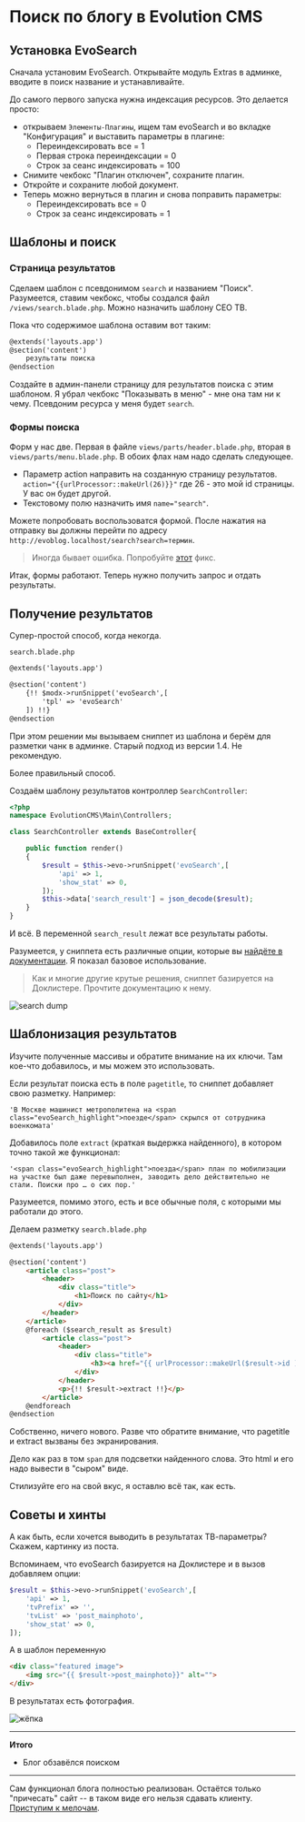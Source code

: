 # Поиск по блогу в Evolution CMS

## Установка EvoSearch

Сначала установим EvoSearch. 
Открывайте модуль Extras в админке, вводите в поиск название и устанавливайте.

До самого первого запуска нужна индексация ресурсов. Это делается просто:
* открываем `Элементы-Плагины`, ищем там evoSearch и во вкладке "Конфигурация" и выставить параметры в плагине:
	* Переиндексировать все = 1
	* Первая строка переиндексации = 0
	* Строк за сеанс индексировать = 100
* Снимите чекбокс "Плагин отключен", сохраните плагин.
* Откройте и сохраните любой документ.
* Теперь можно вернуться в плагин и снова поправить параметры:
	* Переиндексировать все = 0
	* Строк за сеанс индексировать = 1

## Шаблоны и поиск


### Страница результатов 

Сделаем шаблон с псевдонимом `search` и названием "Поиск". Разумеется, ставим чекбокс, чтобы создался файл `/views/search.blade.php`.
Можно назначить шаблону СЕО ТВ.

Пока что содержимое шаблона оставим вот таким:
```html
@extends('layouts.app')
@section('content')
	результаты поиска
@endsection
```

Создайте в админ-панели страницу для результатов поиска с этим шаблоном.
Я убрал чекбокс "Показывать в меню" - мне она там ни к чему. Псевдоним ресурса у меня будет `search`.

### Формы поиска

Форм у нас две. Первая в файле `views/parts/header.blade.php`, вторая в `views/parts/menu.blade.php`. В обоих флах нам надо сделать следующее.
* Параметр action направить на созданную страницу результатов.
`action="{{urlProcessor::makeUrl(26)}}"` где 26 - это мой id страницы. У вас он будет другой.
* Текстовому полю назначить имя `name="search"`.

Можете попробовать воспользоватся формой. После нажатия на отправку вы должны перейти по адресу `http://evoblog.localhost/search?search=термин`.

> Иногда бывает ошибка. Попробуйте [этот](https://github.com/webber12/evoSearch/issues/31) фикс.

Итак, формы работают. Теперь нужно получить запрос и отдать результаты.

## Получение результатов


Супер-простой способ, когда некогда.

`search.blade.php`
```html
@extends('layouts.app')

@section('content')
    {!! $modx->runSnippet('evoSearch',[
        'tpl' => 'evoSearch'
    ]) !!}
@endsection
```
При этом решении мы вызываем сниппет из шаблона и берём для разметки чанк в админке. Старый подход из версии 1.4. Не рекомендую.

Более правильный способ.

Создаём шаблону результатов контроллер `SearchController`:

```php
<?php
namespace EvolutionCMS\Main\Controllers;

class SearchController extends BaseController{

    public function render()
    {
        $result = $this->evo->runSnippet('evoSearch',[
            'api' => 1,
            'show_stat' => 0,
        ]);
        $this->data['search_result'] = json_decode($result);
    }
}
```
И всё. В переменной `search_result` лежат все результаты работы.

Разумеется, у сниппета есть различные опции, которые вы [найдёте в документации](https://github.com/evocms-community/docs/blob/master/ru/04_Компоненты/evoSearch/index.md). Я показал базовое использование.

> Как и многие другие крутые решения, сниппет базируется на Доклистере. Прочтите документацию к нему.


![search dump](assets/images/s65.png)

## Шаблонизация результатов

Изучите полученные массивы и обратите внимание на их ключи. Там кое-что добавилось, и мы можем это использовать.

Если результат поиска есть в поле `pagetitle`, то сниппет добавляет свою разметку. Например:
```
'В Москве машинист метрополитена на <span class="evoSearch_highlight">поезде</span> скрылся от сотрудника военкомата'
```

Добавилось поле `extract` (краткая выдержка найденного), в котором точно такой же функционал:
```
'<span class="evoSearch_highlight">поезда</span> план по мобилизации на участке был даже перевыполнен, заводить дело действительно не стали. Поиски про … о сих пор.'
```

Разумеется, помимо этого, есть и все обычные поля, с которыми мы работали до этого.

Делаем разметку `search.blade.php`

```html
@extends('layouts.app')

@section('content')
    <article class="post">
        <header>
            <div class="title">
                <h1>Поиск по сайту</h1>
            </div>
        </header>
    </article>
    @foreach ($search_result as $result)
        <article class="post">
            <header>
                <div class="title">
                    <h3><a href="{{ urlProcessor::makeUrl($result->id ) }}">{!! $result->pagetitle !!}</a></h3>
                </div>
            </header>
            <p>{!! $result->extract !!}</p>
        </article>
    @endforeach
@endsection
```

Собственно, ничего нового. Разве что обратите внимание, что pagetitle и extract вызваны без экранирования.

Дело как раз в том `span` для подсветки найденного слова. Это html и его надо вывести в "сыром" виде.

Стилизуйте его на свой вкус, я оставлю всё так, как есть.


## Советы и хинты

А как быть, если хочется выводить в результатах ТВ-параметры? Скажем, картинку из поста.

Вспоминаем, что evoSearch базируется на Доклистере и в вызов добавляем опции:
```php
$result = $this->evo->runSnippet('evoSearch',[
    'api' => 1,
    'tvPrefix' => '',
    'tvList' => 'post_mainphoto',
    'show_stat' => 0,
]);
```
А в шаблон переменную
```html
<div class="featured image">
    <img src="{{ $result->post_mainphoto}}" alt="">
</div>
```
В результатах есть фотография.

![жёпка](assets/images/s66.png)


---
**Итого**
* Блог обзавёлся поиском
---

Сам функционал блога полностью реализован.
Остаётся только "причесать" сайт -- в таком виде его нельзя сдавать клиенту. [Приступим к мелочам](/015_%D0%9D%D0%B0%D0%B2%D0%B5%D0%B4%D0%B5%D0%BD%D0%B8%D0%B5%20%D0%BA%D1%80%D0%B0%D1%81%D0%BE%D1%82%D1%8B.md).

